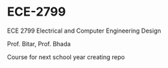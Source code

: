 # ECE-2799

ECE 2799 Electrical and Computer Engineering Design

Prof. Bitar, Prof. Bhada

Course for next school year creating repo
